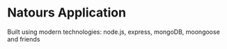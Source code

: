 # Natours Application

Built using modern technologies: node.js, express, mongoDB, moongoose and friends
